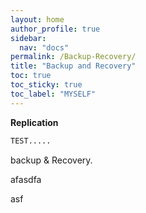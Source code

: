```yaml
---
layout: home
author_profile: true
sidebar:
  nav: "docs"
permalink: /Backup-Recovery/
title: "Backup and Recovery"
toc: true
toc_sticky: true
toc_label: "MYSELF"
---
```






**Replication**

```bash
TEST.....
```





backup & Recovery.





afasdfa

asf


